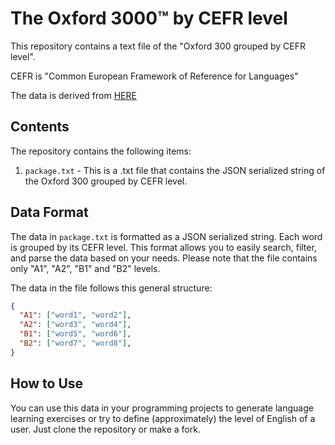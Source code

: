 # The Oxford 3000™ by CEFR level
This repository contains a text file of the "Oxford 300 grouped by CEFR level".

CEFR is "Common European Framework of Reference for Languages"

The data is derived from [HERE](https://www.oxfordlearnersdictionaries.com/external/pdf/wordlists/oxford-3000-5000/The_Oxford_3000_by_CEFR_level.pdf)

## Contents
The repository contains the following items:
1. `package.txt` - This is a .txt file that contains the JSON serialized string of the Oxford 300 grouped by CEFR level.

## Data Format
The data in `package.txt` is formatted as a JSON serialized string. Each word is grouped by its CEFR level. This format allows you to easily search, filter, and parse the data based on your needs. Please note that the file contains only "A1", "A2", "B1" and "B2" levels.

The data in the file follows this general structure:

```json
{
  "A1": ["word1", "word2"],
  "A2": ["word3", "word4"],
  "B1": ["word5", "word6"],
  "B2": ["word7", "word8"],
}
```

## How to Use
You can use this data in your programming projects to generate language learning exercises or try to define (approximately) the level of English of a user.
Just clone the repository or make a fork.
